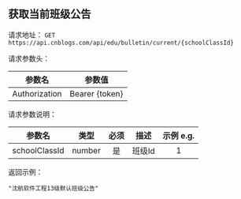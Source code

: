 ## 获取当前班级公告

请求地址：
`GET https://api.cnblogs.com/api/edu/bulletin/current/{schoolClassId}`

请求参数头：

|参数名|参数值|
|:---:|:---:|
|Authorization|Bearer {token}|


请求参数说明：

|参数名|类型|必须|描述|示例 e.g.|
|:---:|:---:|:---:|:---:|:---:|
|schoolClassId|number|是|班级Id|1|



返回示例：
```
"沈航软件工程13级默认班级公告"
```


